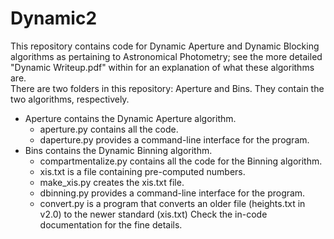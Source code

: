 # Dynamic2

This repository contains code for Dynamic Aperture and Dynamic Blocking algorithms as pertaining to Astronomical Photometry; see the more detailed "Dynamic Writeup.pdf" within for an explanation of what these algorithms are.  
There are two folders in this repository: Aperture and Bins. They contain the two algorithms, respectively.
 * Aperture contains the Dynamic Aperture algorithm.
   * aperture.py contains all the code.
   * daperture.py provides a command-line interface for the program.
 * Bins contains the Dynamic Binning algorithm.
   * compartmentalize.py contains all the code for the Binning algorithm.
   * xis.txt is a file containing pre-computed numbers.
   * make_xis.py creates the xis.txt file.
   * dbinning.py provides a command-line interface for the program.
   * convert.py is a program that converts an older file (heights.txt in v2.0) to the newer standard (xis.txt)
Check the in-code documentation for the fine details.
